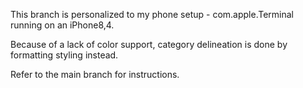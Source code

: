 This branch is personalized to my phone setup - com.apple.Terminal running on an iPhone8,4.

Because of a lack of color support, category delineation is done by formatting styling instead.

Refer to the main branch for instructions.
